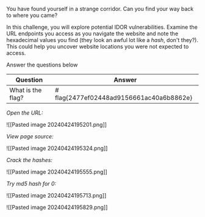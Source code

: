 You have found yourself in a strange corridor. Can you find your way back to where you came?  

In this challenge, you will explore potential IDOR vulnerabilities. Examine the URL endpoints you access as you navigate the website and note the hexadecimal values you find (they look an awful lot like a _hash_, don't they?). This could help you uncover website locations you were not expected to access.  

Answer the questions below

| Question          | Answer                                   |
| ----------------- | ---------------------------------------- |
| What is the flag? | # flag{2477ef02448ad9156661ac40a6b8862e} |


*Open the URL:*

![[Pasted image 20240424195201.png]]


*View page source:*

![[Pasted image 20240424195324.png]]

*Crack the hashes:*

![[Pasted image 20240424195555.png]]

*Try md5 hash for 0:*

![[Pasted image 20240424195713.png]]


![[Pasted image 20240424195829.png]]

